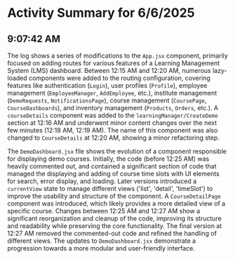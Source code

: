 # Activity Summary for 6/6/2025

## 9:07:42 AM
The log shows a series of modifications to the `App.jsx` component, primarily focused on adding routes for various features of a Learning Management System (LMS) dashboard.  Between 12:15 AM and 12:20 AM, numerous lazy-loaded components were added to the routing configuration, covering features like authentication (`Login`), user profiles (`Profile`),  employee management (`EmployeeManager`, `AddEmployee`, etc.),  institute management (`DemoRequests`, `NotificationsPage`), course management (`CoursePage`, `CourseDashboards`), and inventory management (`Products`, `Orders`, etc.).  A `courseDetails` component was added to the `learningManager/CreateDemo` section at 12:16 AM and underwent minor content changes over the next few minutes (12:18 AM, 12:19 AM). The name of this component was also changed to `CourseDetails` at 12:20 AM, showing a minor refactoring step.

The `DemoDashboard.jsx` file shows the evolution of a component responsible for displaying demo courses.  Initially, the code (before 12:25 AM) was heavily commented out, and contained a significant section of code that managed the displaying and adding of course time slots with UI elements for search, error display, and loading. Later versions introduced a `currentView` state to manage different views ('list', 'detail', 'timeSlot') to improve the usability and structure of the component. A `CourseDetailPage` component was introduced, which likely provides a more detailed view of a specific course.  Changes between 12:25 AM and 12:27 AM show a significant reorganization and cleanup of the code, improving its structure and readability while preserving the core functionality.  The final version at 12:27 AM removed the commented-out code and refined the handling of different views. The updates to `DemoDashboard.jsx` demonstrate a progression towards a more modular and user-friendly interface.
